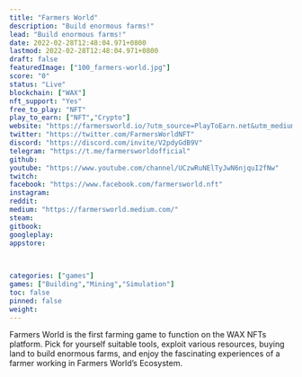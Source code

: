 ```yaml
---
title: "Farmers World"
description: "Build enormous farms!"
lead: "Build enormous farms!"
date: 2022-02-28T12:48:04.971+0800
lastmod: 2022-02-28T12:48:04.971+0800
draft: false
featuredImage: ["100_farmers-world.jpg"]
score: "0"
status: "Live"
blockchain: ["WAX"]
nft_support: "Yes"
free_to_play: "NFT"
play_to_earn: ["NFT","Crypto"]
website: "https://farmersworld.io/?utm_source=PlayToEarn.net&utm_medium=organic&utm_campaign=gamepage"
twitter: "https://twitter.com/FarmersWorldNFT"
discord: "https://discord.com/invite/V2pdyGdB9V"
telegram: "https://t.me/farmersworldofficial"
github: 
youtube: "https://www.youtube.com/channel/UCzwRuNElTyJwN6njquI2fNw"
twitch: 
facebook: "https://www.facebook.com/farmersworld.nft"
instagram: 
reddit: 
medium: "https://farmersworld.medium.com/"
steam: 
gitbook: 
googleplay: 
appstore: 

  
    
categories: ["games"]
games: ["Building","Mining","Simulation"]
toc: false
pinned: false
weight: 
---
```

Farmers World is the first farming game to function on the WAX NFTs platform. Pick for yourself suitable tools, exploit various resources, buying land to build enormous farms, and enjoy the fascinating experiences of a farmer working in Farmers World’s Ecosystem.